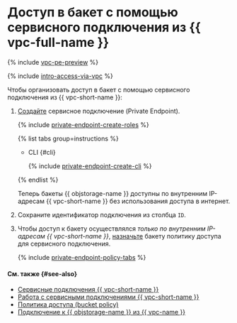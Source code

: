 # Доступ в бакет с помощью сервисного подключения из {{ vpc-full-name }}

{% include [vpc-pe-preview](../../../_includes/vpc/pe-preview.md) %}

{% include [intro-access-via-vpc](../../../_includes/storage/intro-access-via-vpc.md) %}

Чтобы организовать доступ в бакет с помощью сервисного подключения из {{ vpc-short-name }}:

1. [Создайте](../../../vpc/operations/private-endpoint-create.md) сервисное подключение (Private Endpoint).

    {% include [private-endpoint-create-roles](../../../_includes/vpc/private-endpoint-create-roles.md) %}

    {% list tabs group=instructions %}

    - CLI {#cli}

      {% include [private-endpoint-create-cli](../../../_includes/vpc/private-endpoint-create-cli.md) %}

    {% endlist %}

    Теперь бакеты {{ objstorage-name }} доступны по внутренним IP-адресам {{ vpc-short-name }} без использования доступа в интернет.

1. Сохраните идентификатор подключения из столбца `ID`.

1. Чтобы доступ к бакету осуществлялся _только по внутренним IP-адресам {{ vpc-short-name }}_, [назначьте](../../../vpc/operations/private-endpoint-storage-policy.md) бакету политику доступа для сервисного подключения.

    {% include [private-endpoint-policy-tabs](../../../_includes/storage/private-endpoint-policy-tabs.md) %}

#### См. также {#see-also}

* [Cервисные подключения {{ vpc-short-name }}](../../../vpc/operations/index.md#private-endpoint)
* [Работа с сервисными подключениями {{ vpc-short-name }}](../../../vpc/concepts/private-endpoint.md)
* [Политика доступа (bucket policy)](../../../storage/concepts/policy.md)
* [Подключение к {{ objstorage-name }} из {{ vpc-name }}](../../../storage/tutorials/storage-vpc-access.md)
